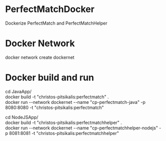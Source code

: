 # PerfectMatchDocker
Dockerize PerfectMatch and PerfectMatchHelper

# Docker Network
docker network create dockernet

# Docker build and run
cd JavaApp/ <br />
docker build -t "christos-pitsikalis:perfectmatch" . <br />
docker run --network dockernet --name "cp-perfectmatch-java" -p 8080:8080 -t "christos-pitsikalis:perfectmatch"

cd NodeJSApp/ <br />
docker build -t "christos-pitsikalis:perfectmatchhelper" . <br />
docker run --network dockernet --name "cp-perfectmatchhelper-nodejs" -p 8081:8081 -t "christos-pitsikalis:perfectmatchhelper"
